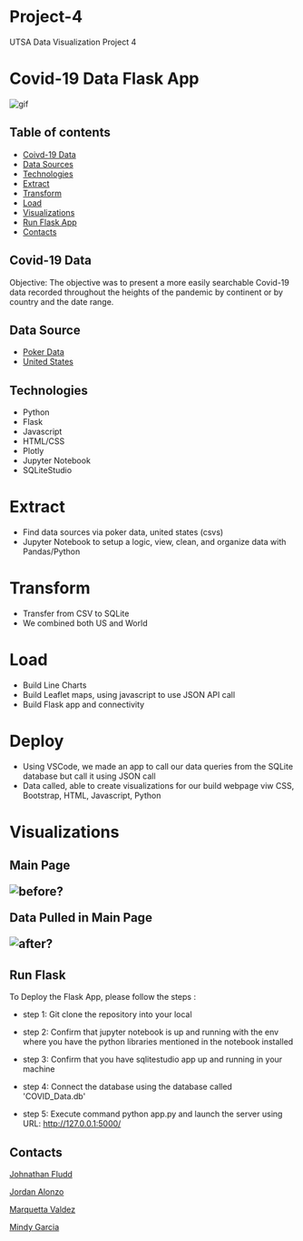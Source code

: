 # Project-4
UTSA Data Visualization Project 4





# Covid-19 Data Flask App

![gif](https://media0.giphy.com/media/TjGV8ni2jC5pj6iY6T/giphy.gif?cid=ecf05e47y9n1wxob6r5xqw6jwu2oos5x0f569mhs87qbj2ne&rid=giphy.gif&ct=g)

## Table of contents

* [Coivd-19 Data](#covid-19-data)
* [Data Sources](#data-sources)
* [Technologies](#technologies)
* [Extract](#extract)
* [Transform](#transform)
* [Load](#load)
* [Visualizations](#visualizations)
* [Run Flask App](#run-flask)
* [Contacts](#contacts)

## Covid-19 Data

Objective: The objective was to present a more easily searchable Covid-19 data recorded throughout the heights of the pandemic by continent or by country and the date range.

## Data Source

- [Poker Data](http://poker.cs.ualberta.ca/irc_poker_database.html)
- [United States](https://data.cdc.gov/Case-Surveillance/United-States-COVID-19-Cases-and-Deaths-by-State-o/9mfq-cb36)

## Technologies
* Python
* Flask
* Javascript
* HTML/CSS
* Plotly
* Jupyter Notebook
* SQLiteStudio

# Extract

* Find data sources via poker data, united states (csvs)
* Jupyter Notebook to setup a logic, view, clean, and organize data with Pandas/Python

# Transform

* Transfer from CSV to SQLite
* We combined both US and World 

# Load

* Build Line Charts
* Build Leaflet maps, using javascript to use JSON API call
* Build Flask app and connectivity
 
# Deploy
 
* Using VSCode, we made an app to call our data queries from the SQLite database but call it using JSON call
* Data called, able to create visualizations for our build webpage viw CSS, Bootstrap, HTML, Javascript, Python

# Visualizations
 
<h2>Main Page

![before?](static/Images/mainpage.PNG)

Data Pulled in Main Page

![after?](static/Images/covid19html.png)

## Run Flask

To Deploy the Flask App, please follow the steps :
* step 1: Git clone the repository into your local

* step 2: Confirm that jupyter notebook is up and running with the env where you have the python libraries mentioned in the notebook installed

* step 3: Confirm that you have sqlitestudio app up and running in your machine

* step 4: Connect the database using the database called 'COVID_Data.db'

* step 5: Execute command python app.py and launch the server using URL: http://127.0.0.1:5000/

## Contacts


[Johnathan Fludd](https://github.com/JohnathanFludd)

[Jordan Alonzo](https://github.com/jalonzoajordan)

[Marquetta Valdez](https://github.com/quettamar)

[Mindy Garcia](https://github.com/mingarci)
